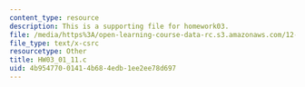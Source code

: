 ```yaml
---
content_type: resource
description: This is a supporting file for homework03.
file: /media/https%3A/open-learning-course-data-rc.s3.amazonaws.com/12-010-computational-methods-of-scientific-programming-fall-2011/4b95477001414b684edb1ee2ee78d697_HW03_01_11.c
file_type: text/x-csrc
resourcetype: Other
title: HW03_01_11.c
uid: 4b954770-0141-4b68-4edb-1ee2ee78d697
---
```

